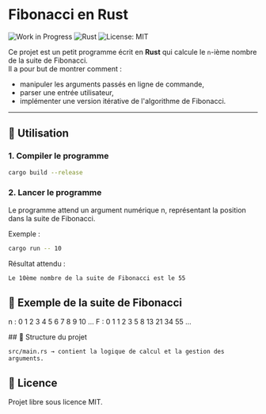 # Fibonacci en Rust

![Work in Progress](https://img.shields.io/badge/Status-Work%20in%20Progress-yellow)
![Rust](https://img.shields.io/badge/Language-Rust-orange)
![License: MIT](https://img.shields.io/badge/License-MIT-blue)

Ce projet est un petit programme écrit en **Rust** qui calcule le `n`-ième nombre de la suite de Fibonacci.  
Il a pour but de montrer comment :

- manipuler les arguments passés en ligne de commande,
- parser une entrée utilisateur,
- implémenter une version itérative de l'algorithme de Fibonacci.

---

## 🚀 Utilisation

### 1. Compiler le programme
```bash
cargo build --release
```

### 2. Lancer le programme

Le programme attend un argument numérique n, représentant la position dans la suite de Fibonacci.

Exemple :
```bash
cargo run -- 10
```
Résultat attendu :
```bash
Le 10ème nombre de la suite de Fibonacci est le 55
```
## 🧮 Exemple de la suite de Fibonacci

n : 0  1  2  3  4  5  6  7  8  9  10 ...
F : 0  1  1  2  3  5  8 13 21 34 55 ...

## 📂 Structure du projet

    src/main.rs → contient la logique de calcul et la gestion des arguments.

## 📜 Licence

Projet libre sous licence MIT.